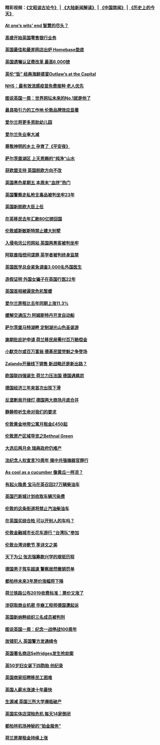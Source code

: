 #### 精彩视频：[《文昭谈古论今》](https://github.com/gfw-breaker/wenzhao/blob/master/README.md?t=11240631) | [《大陆新闻解读》](https://github.com/gfw-breaker/ntdtv-comedy/blob/master/README.md?t=11240631) | [《中国禁闻》](https://github.com/gfw-breaker/ntdtv-news/blob/master/README.md?t=11240631) | [《历史上的今天》](https://github.com/gfw-breaker/today-in-history/blob/master/README.md?t=11240631) 

#### [At one’s wits’ end 智慧的尽头？](../pages/nsc974/n10871446.md?t=11240631) 

#### [高盛开始英国零售银行业务](../pages/nsc974/n10871431.md?t=11240631) 

#### [英国最佳和最差网店出炉 Homebase垫底](../pages/nsc974/n10871402.md?t=11240631) 

#### [英国遗嘱认证费改革 最高6,000镑](../pages/nsc974/n10871381.md?t=11240631) 

#### [英伦“饭” 经典海鲜盛宴Outlaw’s at the Capital](../pages/nsc974/n10871348.md?t=11240631) 

#### [NHS：最有效流感疫苗免费接种 老人优先](../pages/nsc974/n10871342.md?t=11240631) 

#### [图说英国一周：世界网坛未来的No.1就是他了](../pages/nsc974/n10871298.md?t=11240631) 

#### [最具吸引力的工作地 伦敦品牌效应显著](../pages/nsc974/n10871267.md?t=11240631) 

#### [爱尔兰将更多资助幼儿园](../pages/nsc974/n10870662.md?t=11240631) 

#### [爱尔兰失业率大减](../pages/nsc974/n10870646.md?t=11240631) 

#### [尊敬神明的乡土 孕育了《平安夜》](../pages/nsc974/n10870591.md?t=11240631) 

#### [萨尔茨堡湖区 上天恩赐的“纯净”山水](../pages/nsc974/n10870541.md?t=11240631) 

#### [获欧盟支持 英国脱欧方向不改](../pages/nsc974/n10868925.md?t=11240631) 

#### [英国黑色星期五 本周末“血拼”热门](../pages/nsc974/n10869011.md?t=11240631) 

#### [英国警察走私枪支毒品被判坐牢23年](../pages/nsc974/n10869001.md?t=11240631) 

#### [英国新脱欧大臣上任](../pages/nsc974/n10868995.md?t=11240631) 

#### [在英移民去年汇款80亿镑回国](../pages/nsc974/n10868991.md?t=11240631) 

#### [伦敦威斯敏斯特禁止建大别墅](../pages/nsc974/n10868984.md?t=11240631) 

#### [入侵电讯公司网站 英国两黑客被判坐牢](../pages/nsc974/n10868975.md?t=11240631) 

#### [阿联酋指控间谍罪 英学者被判终身监禁](../pages/nsc974/n10868962.md?t=11240631) 

#### [英国医学总会紧急调查3,000名外国医生](../pages/nsc974/n10868955.md?t=11240631) 

#### [造假证明 外国女骗子在英国行医22年](../pages/nsc974/n10868930.md?t=11240631) 

#### [英国首相被逼宫危机暂缓](../pages/nsc974/n10868928.md?t=11240631) 

#### [爱尔兰房租比去年同期上涨11.3%](../pages/nsc974/n10868324.md?t=11240631) 

#### [缓解交通压力 阿姆斯特丹开发自动船](../pages/nsc974/n10868300.md?t=11240631) 

#### [萨尔茨堡马特湖畔 定制湖光山色圣诞游](../pages/nsc974/n10866159.md?t=11240631) 

#### [逾期批庇护申请 荷兰移民局需付百万赔偿金](../pages/nsc974/n10865847.md?t=11240631) 

#### [小默克尔或百万富翁 德基民盟党魁之争登场](../pages/nsc974/n10865739.md?t=11240631) 

#### [Zalando开展线下销售 新战略还是新出路？](../pages/nsc974/n10866031.md?t=11240631) 

#### [欧国联四强诞生 荷兰力压法国 德国遇尴尬](../pages/nsc974/n10865510.md?t=11240631) 

#### [德国经济三年来首次出现下滑](../pages/nsc974/n10864011.md?t=11240631) 

#### [反垄断局开绿灯 德国两大商场月底合并](../pages/nsc974/n10864060.md?t=11240631) 

#### [静静聆听生命对我们的要求](../pages/nsc974/n10863738.md?t=11240631) 

#### [伦敦黄金地带公寓月租金£450起](../pages/nsc974/n10861788.md?t=11240631) 

#### [伦敦房产区域导览之Bethnal Green](../pages/nsc974/n10862184.md?t=11240631) 

#### [大选后两月余 瑞典政府仍难产](../pages/nsc974/n10861579.md?t=11240631) 

#### [法纪念人权宣言70周年 揭中共强摘器官罪行](../pages/nsc974/n10860106.md?t=11240631) 

#### [As cool as a cucumber 像黄瓜一样凉？](../pages/nsc974/n10859489.md?t=11240631) 

#### [有起火隐患 宝马在英召回27万辆柴油车](../pages/nsc974/n10859484.md?t=11240631) 

#### [英国巴斯城计划收取车辆污染费](../pages/nsc974/n10859479.md?t=11240631) 

#### [伦敦的这条街道将禁止汽油柴油车](../pages/nsc974/n10859470.md?t=11240631) 

#### [在英国买综合险 可以开别人的车吗？](../pages/nsc974/n10859464.md?t=11240631) 

#### [伦敦金融城市长花车游行 “台湾队”参加](../pages/nsc974/n10858774.md?t=11240631) 

#### [伦敦台湾诗歌节 享诗文之美](../pages/nsc974/n10858757.md?t=11240631) 

#### [天下为公 张志强筹款兴学的艰钜历程](../pages/nsc974/n10858732.md?t=11240631) 

#### [德国男子驾车超速 警察居然撤销罚单](../pages/nsc974/n10856259.md?t=11240631) 

#### [都柏林未来3年房价涨幅将下降](../pages/nsc974/n10856230.md?t=11240631) 

#### [荷兰铁路公布2019收费标准：票价又涨了](../pages/nsc974/n10856218.md?t=11240631) 

#### [涉窃取商业机密 华裔工程师德国遭起诉](../pages/nsc974/n10854819.md?t=11240631) 

#### [英国新纳粹组织三名成员被判刑](../pages/nsc974/n10854209.md?t=11240631) 

#### [图说英国一周：纪念一战停战100周年](../pages/nsc974/n10854258.md?t=11240631) 

#### [放错犯人 英国警方发通缉令](../pages/nsc974/n10854253.md?t=11240631) 

#### [英国著名商店Selfridges发生抢劫案](../pages/nsc974/n10854242.md?t=11240631) 

#### [英50岁妇女诞下四胞胎 创纪录](../pages/nsc974/n10854237.md?t=11240631) 

#### [英国商家招聘移民工困难](../pages/nsc974/n10854233.md?t=11240631) 

#### [英国人薪水涨速十年最快](../pages/nsc974/n10854228.md?t=11240631) 

#### [生源减 英国三所大学濒临破产](../pages/nsc974/n10854219.md?t=11240631) 

#### [英国实体店深陷危机 每天14家倒闭](../pages/nsc974/n10854195.md?t=11240631) 

#### [都柏林机场神秘的“铂金服务”](../pages/nsc974/n10853840.md?t=11240631) 

#### [荷兰房屋租金持续上涨](../pages/nsc974/n10853784.md?t=11240631) 

